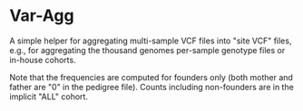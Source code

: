 # Var-Agg

A simple helper for aggregating multi-sample VCF files into "site VCF" files,
e.g., for aggregating the thousand genomes per-sample genotype files or in-house
cohorts.

Note that the frequencies are computed for founders only (both mother and father
are "0" in the pedigree file).  Counts including non-founders are in the implicit
"ALL" cohort.
